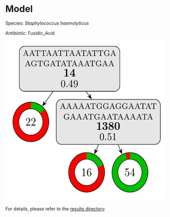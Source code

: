 
# Model

Species: *Staphylococcus haemolyticus*

Antibiotic: Fusidic_Acid

<img src="./model.png" width=500 height=500 />

For details, please refer to the [results directory](../../../../../results/cart_b/staphylococcus%20haemolyticus/fusidic_acid/repeat_1/).

